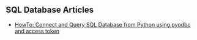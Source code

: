 ## SQL Database Articles

* [HowTo: Connect and Query SQL Database from Python using pyodbc and access token](howto-connect-and-query-sql-database-with-token-using-python-and-pyodbc.md)

